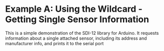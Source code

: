 [//]: # ( @page example_a_page Example A: Using the Wildcard - Getting Single Sensor Information )
# Example A: Using the Wildcard - Getting Single Sensor Information

This is a simple demonstration of the SDI-12 library for Arduino.
It requests information about a single attached sensor, including its address and manufacturer info, and prints it to the serial port
